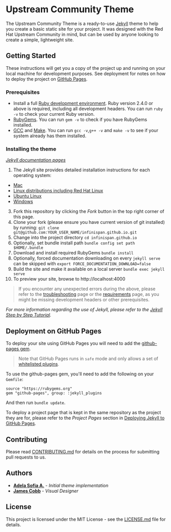 # Upstream Community Theme

The Upstream Community Theme is a ready-to-use [Jekyll](https://jekyllrb.com/) theme to help you create a basic static site for your project. It was designed with the Red Hat Upstream Community in mind, but can be used by anyone looking to create a simple, lightweight site.

## Getting Started

These instructions will get you a copy of the project up and running on your local machine for development purposes. See deployment for notes on how to deploy the project on [GitHub Pages](https://pages.github.com/).

### Prerequisites

 - Install a full [Ruby development environment](https://www.ruby-lang.org/en/downloads/). Ruby version 2.4.0 or above is required, including all development headers. You can run `ruby -v` to check your current Ruby version.
 - [RubyGems](https://rubygems.org/pages/download). You can run `gem -v` to check if you have RubyGems installed.
 - [GCC](https://gcc.gnu.org/install/) and [Make](https://www.gnu.org/software/make/). You can run `gcc -v`,`g++ -v` and `make -v` to see if your system already has them installed.

### Installing the theme

*[Jekyll documentation pages](https://jekyllrb.com/docs/)*

1. The Jekyll site provides detailed installation instructions for each operating system:
 
  - [Mac](https://jekyllrb.com/docs/installation/macos/)
  - [Linux distributions including Red Hat Linux](https://jekyllrb.com/docs/installation/other-linux)
  - [Ubuntu Linux](https://jekyllrb.com/docs/installation/ubuntu/)
  - [Windows](https://jekyllrb.com/docs/installation/windows/)
    
3. Fork this repository by clicking the _Fork_ button in the top right corner of this page.
4. Clone your fork (please ensure you have current version of git installed) by running: 
  `git clone git@github.com:YOUR_USER_NAME/infinispan.github.io.git`
5. Change into the project directory
  `cd infinispan.github.io`
6. Optionally, set bundle install path
  `bundle config set path $HOME/.bundle`
7. Download and install required RubyGems
  `bundle install`
8. Optionally, forced documentation downloading on every `jekyll serve` can be skipped with
  `export FORCE_DOCUMENTATION_DOWNLOAD=false`
9. Build the site and make it available on a local server
  `bundle exec jekyll serve`
10. To preview your site, browse to http://localhost:4000

> If you encounter any unexpected errors during the above, please refer to the [troubleshooting](https://jekyllrb.com/docs/troubleshooting/#configuration-problems) page or the [requirements](https://jekyllrb.com/docs/installation/#requirements) page, as you might be missing development headers or other prerequisites.

_For more information regarding the use of Jekyll, please refer to the [Jekyll Step by Step Tutorial](https://jekyllrb.com/docs/step-by-step/01-setup/)._

## Deployment on GitHub Pages

To deploy your site using GitHub Pages you will need to add the [github-pages gem](https://github.com/github/pages-gem).

> Note that GitHub Pages runs in `safe` mode and only allows a set of [whitelisted plugins](https://help.github.com/articles/configuring-jekyll-plugins/#default-plugins).

To use the github-pages gem, you'll need to add the following on your `Gemfile`:

```
source "https://rubygems.org"
gem "github-pages", group: :jekyll_plugins
```
And then run `bundle update`.

To deploy a project page that is kept in the same repository as the project they are for, please refer to the *Project Pages* section in [Deploying Jekyll to GitHub Pages](https://jekyllrb.com/docs/github-pages/#deploying-jekyll-to-github-pages).


## Contributing

Please read [CONTRIBUTING.md](https://gist.github.com/PurpleBooth/b24679402957c63ec426) for details on the process for submitting pull requests to us.

## Authors

* [**Adela Sofia A.**](https://github.com/adelasofia) - *Initial theme implementation*
* [**James Cobb**](https://github.com/insectengine) - *Visual Designer*

## License

This project is licensed under the MIT License - see the [LICENSE.md](LICENSE.md) file for details.

